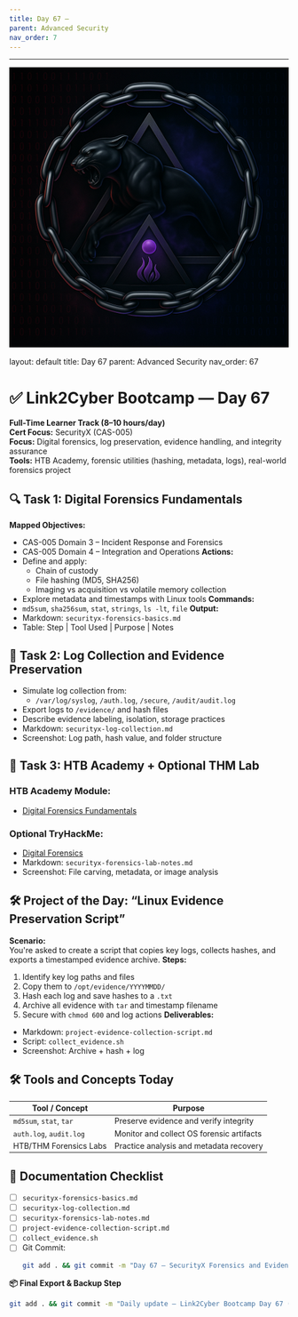 ```yaml
---
title: Day 67 –
parent: Advanced Security
nav_order: 7
---
```

---
![Panther Icon](/assets/icons/icon-cyber-panther.png)

layout: default
title: Day 67
parent: Advanced Security
nav_order: 67

# ✅ Link2Cyber Bootcamp — Day 67
**Full-Time Learner Track (8–10 hours/day)**  
**Cert Focus:** SecurityX (CAS-005)  
**Focus:** Digital forensics, log preservation, evidence handling, and integrity assurance  
**Tools:** HTB Academy, forensic utilities (hashing, metadata, logs), real-world forensics project
## 🔍 Task 1: Digital Forensics Fundamentals
**Mapped Objectives:**  
- CAS-005 Domain 3 – Incident Response and Forensics  
- CAS-005 Domain 4 – Integration and Operations
**Actions:**  
- Define and apply:  
  - Chain of custody  
  - File hashing (MD5, SHA256)  
  - Imaging vs acquisition vs volatile memory collection  
- Explore metadata and timestamps with Linux tools
**Commands:**  
- `md5sum`, `sha256sum`, `stat`, `strings`, `ls -lt`, `file`
**Output:**  
- Markdown: `securityx-forensics-basics.md`  
- Table: Step | Tool Used | Purpose | Notes
## 📂 Task 2: Log Collection and Evidence Preservation
- Simulate log collection from:
  - `/var/log/syslog`, `/auth.log`, `/secure`, `/audit/audit.log`  
- Export logs to `/evidence/` and hash files  
- Describe evidence labeling, isolation, storage practices
- Markdown: `securityx-log-collection.md`  
- Screenshot: Log path, hash value, and folder structure
## 🧪 Task 3: HTB Academy + Optional THM Lab
### HTB Academy Module:
- [Digital Forensics Fundamentals](https://academy.hackthebox.com/module/114)
### Optional TryHackMe:
- [Digital Forensics](https://tryhackme.com/room/digitalforensics)
- Markdown: `securityx-forensics-lab-notes.md`  
- Screenshot: File carving, metadata, or image analysis
## 🛠️ Project of the Day: “Linux Evidence Preservation Script”
**Scenario:**  
You're asked to create a script that copies key logs, collects hashes, and exports a timestamped evidence archive.
**Steps:**  
1. Identify key log paths and files  
2. Copy them to `/opt/evidence/YYYYMMDD/`  
3. Hash each log and save hashes to a `.txt`  
4. Archive all evidence with `tar` and timestamp filename  
5. Secure with `chmod 600` and log actions
**Deliverables:**  
- Markdown: `project-evidence-collection-script.md`  
- Script: `collect_evidence.sh`  
- Screenshot: Archive + hash + log
## 🛠️ Tools and Concepts Today
| Tool / Concept      | Purpose                                        |
|---------------------|------------------------------------------------|
| `md5sum`, `stat`, `tar` | Preserve evidence and verify integrity    |
| `auth.log`, `audit.log` | Monitor and collect OS forensic artifacts |
| HTB/THM Forensics Labs | Practice analysis and metadata recovery    |
## 📁 Documentation Checklist
- [ ] `securityx-forensics-basics.md`  
- [ ] `securityx-log-collection.md`  
- [ ] `securityx-forensics-lab-notes.md`  
- [ ] `project-evidence-collection-script.md`  
- [ ] `collect_evidence.sh`  
- [ ] Git Commit:
  ```bash
  git add . && git commit -m "Day 67 – SecurityX Forensics and Evidence Collection" && git push origin main
  ```
**📦 Final Export & Backup Step**
```bash
git add . && git commit -m "Daily update – Link2Cyber Bootcamp Day 67 (SecurityX Forensics)" && git push origin main
```
